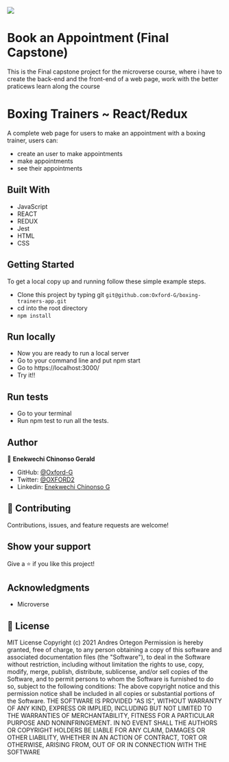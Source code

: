 
![](https://img.shields.io/badge/Microverse-blueviolet)

# Book an Appointment (Final Capstone)

This is the Final capstone project for the microverse course, where i have to create the back-end and the front-end of a web page, work with the better praticews learn along the course

# Boxing Trainers ~ React/Redux

A complete web page for users to make an appointment with a boxing trainer, users can:

- create an user to make appointments
- make appointments
- see their appointments

## Built With

- JavaScript
- REACT
- REDUX
- Jest
- HTML
- CSS

## Getting Started

To get a local copy up and running follow these simple example steps.

- Clone this project by typing git `git@github.com:Oxford-G/boxing-trainers-app.git`
- cd into the root directory
- `npm install` 

## Run locally

- Now you are ready to run a local server
- Go to your command line and put npm start
- Go to https://localhost:3000/
- Try it!!

## Run tests

- Go to your terminal
- Run npm test to run all the tests.

## Author

👤 **Enekwechi Chinonso Gerald**

- GitHub: [@Oxford-G](https://github.com/Oxford-G)
- Twitter: [@OXFORD2](https://twitter.com/OXFOXD2)
- Linkedin: [Enekwechi Chinonso G](https://www.linkedin.com/in/chinonso-enekwechi)

## 🤝 Contributing

Contributions, issues, and feature requests are welcome!

## Show your support

Give a ⭐️ if you like this project!

## Acknowledgments

- Microverse

## 📝 License

MIT License Copyright (c) 2021 Andres Ortegon Permission is hereby granted, free of charge, to any person obtaining a copy of this software and associated documentation files (the "Software"), to deal in the Software without restriction, including without limitation the rights to use, copy, modify, merge, publish, distribute, sublicense, and/or sell copies of the Software, and to permit persons to whom the Software is furnished to do so, subject to the following conditions: The above copyright notice and this permission notice shall be included in all copies or substantial portions of the Software. THE SOFTWARE IS PROVIDED "AS IS", WITHOUT WARRANTY OF ANY KIND, EXPRESS OR IMPLIED, INCLUDING BUT NOT LIMITED TO THE WARRANTIES OF MERCHANTABILITY, FITNESS FOR A PARTICULAR PURPOSE AND NONINFRINGEMENT. IN NO EVENT SHALL THE AUTHORS OR COPYRIGHT HOLDERS BE LIABLE FOR ANY CLAIM, DAMAGES OR OTHER LIABILITY, WHETHER IN AN ACTION OF CONTRACT, TORT OR OTHERWISE, ARISING FROM, OUT OF OR IN CONNECTION WITH THE SOFTWARE